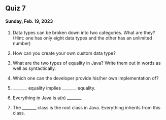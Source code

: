 ## Quiz 7
#### Sunday, Feb. 19, 2023

1. Data types can be broken down into two categories. What are they? (Hint: one has only eight data types and the other has an unlimited number)

2. How can you create your own custom data type?

3. What are the two types of equality in Java? Write them out in words as well as syntactically.

4. Which one can the developer provide his/her own implementation of?

5. _______ equality implies _______ equality.

6. Everything in Java is a(n) _______.

7. The _______ class is the root class in Java. Everything inherits from this class.
